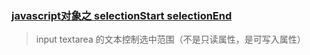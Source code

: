### [javascript对象之 selectionStart selectionEnd](https://www.cnblogs.com/perseverancevictory/p/3665814.html)

> input textarea 的文本控制选中范围（不是只读属性，是可写入属性）
